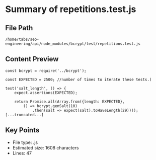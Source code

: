 # Summary of repetitions.test.js
  
## File Path
`/home/tabs/seo-engineering/api/node_modules/bcrypt/test/repetitions.test.js`

## Content Preview
```
const bcrypt = require('../bcrypt');

const EXPECTED = 2500; //number of times to iterate these tests.)

test('salt_length', () => {
    expect.assertions(EXPECTED);

    return Promise.all(Array.from({length: EXPECTED},
        () => bcrypt.genSalt(10)
            .then(salt => expect(salt).toHaveLength(29))));
[...truncated...]
```

## Key Points
- File type: .js
- Estimated size: 1608 characters
- Lines: 47
